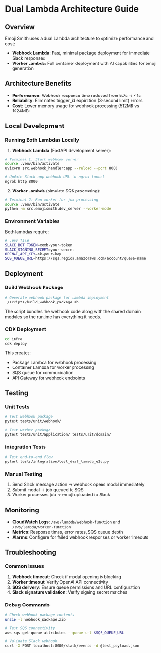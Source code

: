 # Dual Lambda Architecture Guide

## Overview

Emoji Smith uses a dual Lambda architecture to optimize performance and cost:

- **Webhook Lambda**: Fast, minimal package deployment for immediate Slack responses
- **Worker Lambda**: Full container deployment with AI capabilities for emoji generation

## Architecture Benefits

- **Performance**: Webhook response time reduced from 5.7s → <1s
- **Reliability**: Eliminates trigger_id expiration (3-second limit) errors
- **Cost**: Lower memory usage for webhook processing (512MB vs 1024MB)

## Local Development

### Running Both Lambdas Locally

1. **Webhook Lambda** (FastAPI development server):
```bash
# Terminal 1: Start webhook server
source .venv/bin/activate
uvicorn src.webhook_handler:app --reload --port 8000

# Update Slack app webhook URL to ngrok tunnel
ngrok http 8000
```

2. **Worker Lambda** (simulate SQS processing):
```bash
# Terminal 2: Run worker for job processing
source .venv/bin/activate
python -m src.emojismith.dev_server --worker-mode
```

### Environment Variables

Both lambdas require:
```bash
# .env file
SLACK_BOT_TOKEN=xoxb-your-token
SLACK_SIGNING_SECRET=your-secret
OPENAI_API_KEY=sk-your-key
SQS_QUEUE_URL=https://sqs.region.amazonaws.com/account/queue-name
```

## Deployment

### Build Webhook Package
```bash
# Generate webhook package for Lambda deployment
./scripts/build_webhook_package.sh
```
The script bundles the webhook code along with the shared domain modules so the
runtime has everything it needs.

### CDK Deployment
```bash
cd infra
cdk deploy
```

This creates:
- Package Lambda for webhook processing
- Container Lambda for worker processing
- SQS queue for communication
- API Gateway for webhook endpoints

## Testing

### Unit Tests
```bash
# Test webhook package
pytest tests/unit/webhook/

# Test worker package
pytest tests/unit/application/ tests/unit/domain/
```

### Integration Tests
```bash
# Test end-to-end flow
pytest tests/integration/test_dual_lambda_e2e.py
```

### Manual Testing
1. Send Slack message action → webhook opens modal immediately
2. Submit modal → job queued to SQS
3. Worker processes job → emoji uploaded to Slack

## Monitoring

- **CloudWatch Logs**: `/aws/lambda/webhook-function` and `/aws/lambda/worker-function`
- **Metrics**: Response times, error rates, SQS queue depth
- **Alarms**: Configure for failed webhook responses or worker timeouts

## Troubleshooting

### Common Issues

1. **Webhook timeout**: Check if modal opening is blocking
2. **Worker timeout**: Verify OpenAI API connectivity
3. **SQS delivery**: Ensure queue permissions and URL configuration
4. **Slack signature validation**: Verify signing secret matches

### Debug Commands
```bash
# Check webhook package contents
unzip -l webhook_package.zip

# Test SQS connectivity
aws sqs get-queue-attributes --queue-url $SQS_QUEUE_URL

# Validate Slack webhook
curl -X POST localhost:8000/slack/events -d @test_payload.json
```
